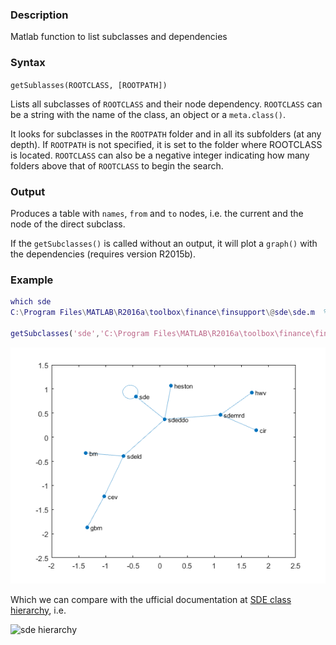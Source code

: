 ### Description
Matlab function to list subclasses and dependencies

### Syntax

`getSublasses(ROOTCLASS, [ROOTPATH])`

Lists all subclasses of `ROOTCLASS` and their node dependency. `ROOTCLASS` can be a string with the name of the class, an
object or a `meta.class()`.

It looks for subclasses in the `ROOTPATH` folder and in all its subfolders (at any depth). If `ROOTPATH` is not specified, it is set to the folder where ROOTCLASS is located. 
`ROOTCLASS` can also be a negative integer indicating how many folders above that of `ROOTCLASS` to begin the search.

### Output

Produces a table with `names`, `from` and `to` nodes, i.e. the current and the node of the direct subclass. 

If the `getSubclasses()` is called without an output, it will plot a `graph()` with the dependencies (requires version R2015b).

### Example
```matlab
which sde
C:\Program Files\MATLAB\R2016a\toolbox\finance\finsupport\@sde\sde.m  % sde constructor

getSubclasses('sde','C:\Program Files\MATLAB\R2016a\toolbox\finance\finsupport\');
```
![sde subclasses](example.png)

Which we can compare with the ufficial documentation at [SDE class hierarchy](http://uk.mathworks.com/help/finance/sde-class-hierarchy.html), i.e.

![sde hierarchy](http://uk.mathworks.com/help/finance/sde_class_hierarchy_8b.gif)

